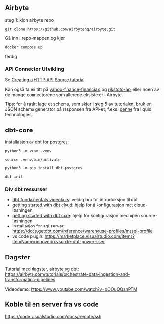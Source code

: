 ## Airbyte

steg 1: klon airbyte repo

```
git clone https://github.com/airbytehq/airbyte.git
```

Gå inn i repo-mappen og kjør

`docker compose up`

ferdig

### API Connector Utvikling

Se [Creating a HTTP API Source tutorial](https://docs.airbyte.com/connector-development/tutorials/cdk-tutorial-python-http/getting-started).

Kan også ta en titt på [yahoo-finance-financials](https://github.com/Travbula/yahoo-finance-financials-airbyte-source) og [rikstoto-api](https://github.com/Travbula/rikstoto-api-airbyte-source) eller noen av de mange connectorene som allerede eksisterer i Airbyte.

Tips: for å raskt lage et schema, som skjer i [steg 5](https://docs.airbyte.com/connector-development/tutorials/cdk-tutorial-python-http/declare-schema) av tutorialen, bruk en JSON schema generator på responsen fra API-et, f.eks. [denne](https://www.liquid-technologies.com/online-json-to-schema-converter) fra liquid technologies.

## dbt-core

installasjon av dbt for postgres:

```
python3 -m venv .venv
```

```
source .venv/bin/activate
```

```
python3 -m pip install dbt-postgres
```

```
dbt init
```

### Div dbt ressurser

* [dbt fundamentals videokurs](https://courses.getdbt.com/courses/fundamentals): veldig bra for introduksjon til dbt
* [getting started with dbt cloud](https://docs.getdbt.com/guides/getting-started): hjelp for å konfigurasjon mot cloud-løsningen
* [getting started with dbt core](https://docs.getdbt.com/guides/getting-started/learning-more/getting-started-dbt-core): hjelp for konfigurasjon med open source-løsningen
* installasjon for sql server: https://docs.getdbt.com/reference/warehouse-profiles/mssql-profile
* vs code plugin: https://marketplace.visualstudio.com/items?itemName=innoverio.vscode-dbt-power-user

## Dagster

Tutorial med dagster, airbyte og dbt: https://airbyte.com/tutorials/orchestrate-data-ingestion-and-transformation-pipelines

Videodemo: https://www.youtube.com/watch?v=oOOuQQsnPTM

## Koble til en server fra vs code

https://code.visualstudio.com/docs/remote/ssh
